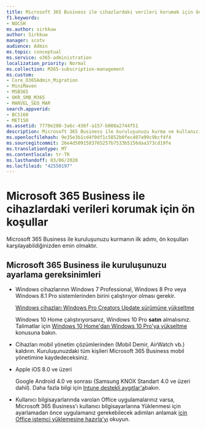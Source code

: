 ```yaml
---
title: Microsoft 365 Business ile cihazlardaki verileri korumak için ön koşullar
f1.keywords:
- NOCSH
ms.author: sirkkuw
author: Sirkkuw
manager: scotv
audience: Admin
ms.topic: conceptual
ms.service: o365-administration
localization_priority: Normal
ms.collection: M365-subscription-management
ms.custom:
- Core_O365Admin_Migration
- MiniMaven
- MSB365
- OKR_SMB_M365
- MARVEL_SEO_MAR
search.appverid:
- BCS160
- MET150
ms.assetid: 7770e280-3a6c-436f-a157-b008a2744f51
description: Microsoft 365 Business ile kuruluşunuzu kurma ve kullanıcılarınızın cihazlarındaki iş verilerini koruma gereksinimleri hakkında bilgi edinin.
ms.openlocfilehash: 9e35e3b1cd4f0df1c5852b0fec407a99c9bcf4f4
ms.sourcegitcommit: 26e4d5091583765257b7533b5156daa373cd19fe
ms.translationtype: MT
ms.contentlocale: tr-TR
ms.lasthandoff: 03/06/2020
ms.locfileid: "42550197"
---
```

# <a name="prerequisites-for-protecting-data-on-devices-with-microsoft-365-business"></a>Microsoft 365 Business ile cihazlardaki verileri korumak için ön koşullar

Microsoft 365 Business ile kuruluşunuzu kurmanın ilk adımı, ön koşulları karşılayabildiğinizden emin olmaktır.
  
## <a name="requirements-for-setting-up-your-organization-with-microsoft-365-business"></a>Microsoft 365 Business ile kuruluşunuzu ayarlama gereksinimleri

- Windows cihazlarının Windows 7 Professional, Windows 8 Pro veya Windows 8.1 Pro sistemlerinden birini çalıştırıyor olması gerekir.
    
    [Windows cihazları Windows Pro Creators Update sürümüne yükseltme](upgrade-to-windows-pro-creators-update.md)
    
    Windows 10 Home çalıştırıyorsanız, Windows 10 Pro **satın** almalısınız. Talimatlar için [Windows 10 Home'dan Windows 10 Pro'ya yükseltme](https://support.office.com/article/0aee10c1-4d34-43ee-a325-579c6c2df90e?ui=en-US&rs=en-US&ad=US) konusuna bakın. 
    
- Cihazları mobil yönetim çözümlerinden (Mobil Demir, AirWatch vb.) kaldırın. Kuruluşunuzdaki tüm kişileri Microsoft 365 Business mobil yönetimine kaydedeceksiniz.
    
- Apple iOS 8.0 ve üzeri
    
    Google Android 4.0 ve sonrası (Samsung KNOX Standart 4.0 ve üzeri dahil). Daha fazla bilgi için [Intune destekli aygıtlar'a](https://go.microsoft.com/fwlink/p/?linkid=852307)bakın.
    
- Kullanıcı bilgisayarlarında varolan Office uygulamalarınız varsa, Microsoft 365 Business'ı kullanıcı bilgisayarlarına Yüklenmesi için ayarlamadan önce uygulamanız gerekebilecek adımları anlamak [için Office istemci yüklemesine hazırla'yı](prepare-for-office-client-deployment.md) okuyun. 

